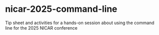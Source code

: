 # nicar-2025-command-line
Tip sheet and activities for a hands-on session about using the command line for the 2025 NICAR conference

